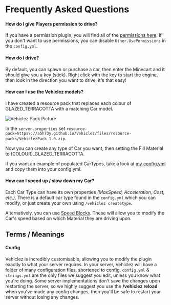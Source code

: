 Frequently Asked Questions
======

#### How do I give Players permission to drive?

If you have a permission plugin, you will find all of the [permissions here](permissions.md). If you don't want to use permissions, you can disable `Other.UsePermissions` in the `config.yml`.

#### How do I drive?

By default, you can spawn or purchase a car, then enter the Minecart and it should give you a key (stick). Right click with the key to start the engine, then look in the direction you want to drive; it's that easy!

#### How can I use the Vehiclez models? ####

I have created a resource pack that replaces each colour of GLAZED_TERRACOTTA with a matching Car model.

![Vehiclez Pack Picture](https://i.imgur.com/jODhG6j.png "Vehiclez Pack Picture")

In the `server.properties` set `resource-pack=https\://a5h73y.github.io/Vehiclez/files/resource-packs/VehiclezPack_1.0.zip`.

Now you can create any type of Car you want, then setting the Fill Material to (COLOUR)_GLAZED_TERRACOTTA.

If you want an example of populated CarTypes, take a look at [my config.yml](https://a5h73y.github.io/Vehiclez/files/resources/config.yml) and copy them into your config.yml.

#### How can I speed up / slow down my Car?

Each Car Type can have its own properties _(MaxSpeed, Acceleration, Cost, etc.)_. There is a default car type found in the `config.yml` which you can modify, or just create your own using `/vehiclez createtype`.

Alternatively, you can use [Speed Blocks](https://a5h73y.github.io/Vehiclez/#/tutorials/block-types?id=speed-block). These will allow you to modify the Car's speed based on which Material they are driving upon. 

## Terms / Meanings

#### Config

Vehiclez is incredibly customisable, allowing you to modify the plugin exactly to what your server requires. In your server, Vehiclez will have a folder of many configuration files, shortened to config. `config.yml` & `strings.yml` are the only files we suggest you edit, unless you know what you're doing. Some server implementations don't save the changes upon restarting the server, so we highly suggest you use the **/vehiclez reload** when you've made any config changes, then you'll be safe to restart your server without losing any changes.

